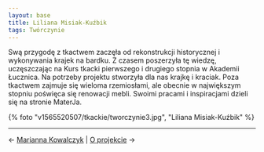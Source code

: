 ```yaml
---
layout: base
title: Liliana Misiak-Kuźbik
tags: Twórczynie
---
```


Swą przygodę z tkactwem zaczęła od rekonstrukcji historycznej i wykonywania krajek na bardku. Z czasem poszerzyła tę wiedzę, uczęszczając na Kurs tkacki pierwszego i drugiego stopnia w Akademii Łucznica. Na potrzeby projektu stworzyła dla nas krajkę i kraciak. Poza tkactwem zajmuje się wieloma rzemiosłami, ale obecnie w największym stopniu poświęca się renowacji mebli. Swoimi pracami i inspiracjami dzieli się na stronie MaterJa.

{% foto "v1565520507/tkackie/tworczynie3.jpg", "Liliana Misiak-Kuźbik" %}

---

← [Marianna Kowalczyk](/marianna-kowalczyk/#main) | [O projekcie](/o-projekcie/#main) →